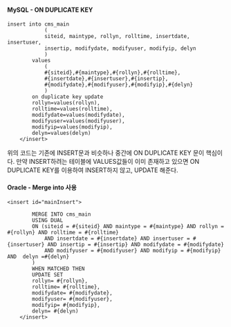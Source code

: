 
#### MySQL - ON DUPLICATE KEY
```mysql
insert into cms_main
			(
			siteid, maintype, rollyn, rolltime, insertdate, insertuser,
			insertip, modifydate, modifyuser, modifyip, delyn
			)
		values
			(
			#{siteid},#{maintype},#{rollyn},#{rolltime},
			#{insertdate},#{insertuser},#{insertip},
			#{modifydate},#{modifyuser},#{modifyip},#{delyn}
			)
		on duplicate key update
		rollyn=values(rollyn),
		rolltime=values(rolltime),
		modifydate=values(modifydate),
		modifyuser=values(modifyuser),
		modifyip=values(modifyip),
		delyn=values(delyn)
	</insert>
```

위의 코드는 기존에 INSERT문과 비슷하나 중간에 ON DUPLICATE KEY 문이 핵심이다.
만약 INSERT하려는 테이블에 VALUES값들이 이미 존재하고 있으면
ON DUPLICATE KEY를 이용하여 INSERT하지 않고, UPDATE 해준다.


#### Oracle - Merge into 사용
```oracle
<insert id="mainInsert">

		MERGE INTO cms_main
		USING DUAL
		ON (siteid = #{siteid} AND maintype = #{maintype} AND rollyn = #{rollyn} AND rolltime = #{rolltime}
			AND insertdate = #{insertdate} AND insertuser = #{insertuser} AND insertip = #{insertip} AND modifydate = #{modifydate}
			AND modifyuser = #{modifyuser} AND modifyip = #{modifyip} AND  delyn =#{delyn}
		)
		WHEN MATCHED THEN
		UPDATE SET
		rollyn= #{rollyn},
		rolltime= #{rolltime},
		modifydate= #{modifydate},
		modifyuser= #{modifyuser},
		modifyip= #{modifyip},
		delyn= #{delyn)
	</insert>
```

